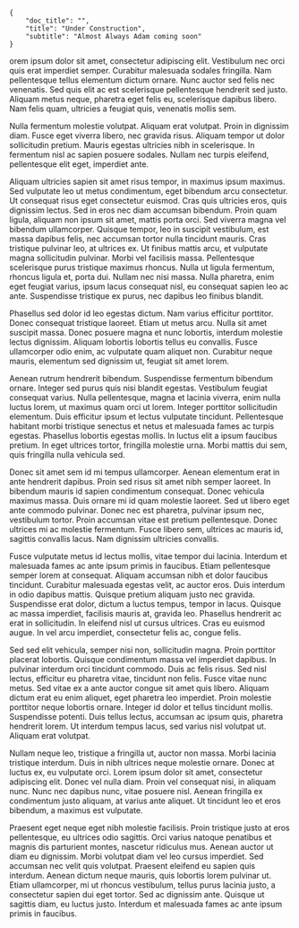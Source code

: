 ```metadata
{ 
    "doc_title": "",
    "title": "Under Construction",
    "subtitle": "Almost Always Adam coming soon"
}
```

orem ipsum dolor sit amet, consectetur adipiscing elit. Vestibulum nec orci quis erat imperdiet semper. Curabitur malesuada sodales fringilla. Nam pellentesque tellus elementum dictum ornare. Nunc auctor sed felis nec venenatis. Sed quis elit ac est scelerisque pellentesque hendrerit sed justo. Aliquam metus neque, pharetra eget felis eu, scelerisque dapibus libero. Nam felis quam, ultricies a feugiat quis, venenatis mollis sem.

Nulla fermentum molestie volutpat. Aliquam erat volutpat. Proin in dignissim diam. Fusce eget viverra libero, nec gravida risus. Aliquam tempor ut dolor sollicitudin pretium. Mauris egestas ultricies nibh in scelerisque. In fermentum nisl ac sapien posuere sodales. Nullam nec turpis eleifend, pellentesque elit eget, imperdiet ante.

Aliquam ultricies sapien sit amet risus tempor, in maximus ipsum maximus. Sed vulputate leo ut metus condimentum, eget bibendum arcu consectetur. Ut consequat risus eget consectetur euismod. Cras quis ultricies eros, quis dignissim lectus. Sed in eros nec diam accumsan bibendum. Proin quam ligula, aliquam non ipsum sit amet, mattis porta orci. Sed viverra magna vel bibendum ullamcorper. Quisque tempor, leo in suscipit vestibulum, est massa dapibus felis, nec accumsan tortor nulla tincidunt mauris. Cras tristique pulvinar leo, at ultrices ex. Ut finibus mattis arcu, et vulputate magna sollicitudin pulvinar. Morbi vel facilisis massa. Pellentesque scelerisque purus tristique maximus rhoncus. Nulla ut ligula fermentum, rhoncus ligula et, porta dui. Nullam nec nisi massa. Nulla pharetra, enim eget feugiat varius, ipsum lacus consequat nisl, eu consequat sapien leo ac ante. Suspendisse tristique ex purus, nec dapibus leo finibus blandit.

Phasellus sed dolor id leo egestas dictum. Nam varius efficitur porttitor. Donec consequat tristique laoreet. Etiam ut metus arcu. Nulla sit amet suscipit massa. Donec posuere magna et nunc lobortis, interdum molestie lectus dignissim. Aliquam lobortis lobortis tellus eu convallis. Fusce ullamcorper odio enim, ac vulputate quam aliquet non. Curabitur neque mauris, elementum sed dignissim ut, feugiat sit amet lorem.

Aenean rutrum hendrerit bibendum. Suspendisse fermentum bibendum ornare. Integer sed purus quis nisi blandit egestas. Vestibulum feugiat consequat varius. Nulla pellentesque, magna et lacinia viverra, enim nulla luctus lorem, ut maximus quam orci ut lorem. Integer porttitor sollicitudin elementum. Duis efficitur ipsum et lectus vulputate tincidunt. Pellentesque habitant morbi tristique senectus et netus et malesuada fames ac turpis egestas. Phasellus lobortis egestas mollis. In luctus elit a ipsum faucibus pretium. In eget ultrices tortor, fringilla molestie urna. Morbi mattis dui sem, quis fringilla nulla vehicula sed.

Donec sit amet sem id mi tempus ullamcorper. Aenean elementum erat in ante hendrerit dapibus. Proin sed risus sit amet nibh semper laoreet. In bibendum mauris id sapien condimentum consequat. Donec vehicula maximus massa. Duis ornare mi id quam molestie laoreet. Sed ut libero eget ante commodo pulvinar. Donec nec est pharetra, pulvinar ipsum nec, vestibulum tortor. Proin accumsan vitae est pretium pellentesque. Donec ultrices mi ac molestie fermentum. Fusce libero sem, ultrices ac mauris id, sagittis convallis lacus. Nam dignissim ultricies convallis.

Fusce vulputate metus id lectus mollis, vitae tempor dui lacinia. Interdum et malesuada fames ac ante ipsum primis in faucibus. Etiam pellentesque semper lorem at consequat. Aliquam accumsan nibh et dolor faucibus tincidunt. Curabitur malesuada egestas velit, ac auctor eros. Duis interdum in odio dapibus mattis. Quisque pretium aliquam justo nec gravida. Suspendisse erat dolor, dictum a luctus tempus, tempor in lacus. Quisque ac massa imperdiet, facilisis mauris at, gravida leo. Phasellus hendrerit ac erat in sollicitudin. In eleifend nisl ut cursus ultrices. Cras eu euismod augue. In vel arcu imperdiet, consectetur felis ac, congue felis.

Sed sed elit vehicula, semper nisi non, sollicitudin magna. Proin porttitor placerat lobortis. Quisque condimentum massa vel imperdiet dapibus. In pulvinar interdum orci tincidunt commodo. Duis ac felis risus. Sed nisl lectus, efficitur eu pharetra vitae, tincidunt non felis. Fusce vitae nunc metus. Sed vitae ex a ante auctor congue sit amet quis libero. Aliquam dictum erat eu enim aliquet, eget pharetra leo imperdiet. Proin molestie porttitor neque lobortis ornare. Integer id dolor et tellus tincidunt mollis. Suspendisse potenti. Duis tellus lectus, accumsan ac ipsum quis, pharetra hendrerit lorem. Ut interdum tempus lacus, sed varius nisl volutpat ut. Aliquam erat volutpat.

Nullam neque leo, tristique a fringilla ut, auctor non massa. Morbi lacinia tristique interdum. Duis in nibh ultrices neque molestie ornare. Donec at luctus ex, eu vulputate orci. Lorem ipsum dolor sit amet, consectetur adipiscing elit. Donec vel nulla diam. Proin vel consequat nisi, in aliquam nunc. Nunc nec dapibus nunc, vitae posuere nisl. Aenean fringilla ex condimentum justo aliquam, at varius ante aliquet. Ut tincidunt leo et eros bibendum, a maximus est vulputate.

Praesent eget neque eget nibh molestie facilisis. Proin tristique justo at eros pellentesque, eu ultrices odio sagittis. Orci varius natoque penatibus et magnis dis parturient montes, nascetur ridiculus mus. Aenean auctor ut diam eu dignissim. Morbi volutpat diam vel leo cursus imperdiet. Sed accumsan nec velit quis volutpat. Praesent eleifend eu sapien quis interdum. Aenean dictum neque mauris, quis lobortis lorem pulvinar ut. Etiam ullamcorper, mi ut rhoncus vestibulum, tellus purus lacinia justo, a consectetur sapien dui eget tortor. Sed ac dignissim ante. Quisque ut sagittis diam, eu luctus justo. Interdum et malesuada fames ac ante ipsum primis in faucibus. 